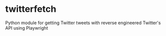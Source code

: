 # twitterfetch
Python module for getting Twitter tweets with reverse engineered Twitter's API using Playwright
